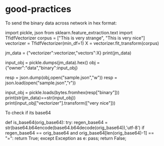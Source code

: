 # good-practices

To send the binary data across network in hex format: 

import pickle, json
from sklearn.feature_extraction.text import TfidfVectorizer
corpus = ["This is very strange",
          "This is very nice"]
vectorizer = TfidfVectorizer(min_df=1)
X = vectorizer.fit_transform(corpus)

jm_data = {"vectorizer":vectorizer,"vectors":X}
print(jm_data)

input_obj = pickle.dumps(jm_data).hex()
obj = {"owner":"data","binary":input_obj}

resp = json.dump(obj,open("sample.json","w"))
resp = json.load(open("sample.json","r"))

input_obj = pickle.loads(bytes.fromhex(resp["binary"]))
print(str(jm_data)==str(input_obj))
print(input_obj["vectorizer"].transform(["very nice"]))


To check if its base64

def is_base64(orig_base64):
    try:
        regen_base64 = str(base64.b64encode(base64.b64decode(orig_base64)),'utf-8')
        if regen_base64 == orig_base64 and orig_base64[len(orig_base64)-1] == "=":
            return True;
    except Exception as e:
        pass;
    return False;
